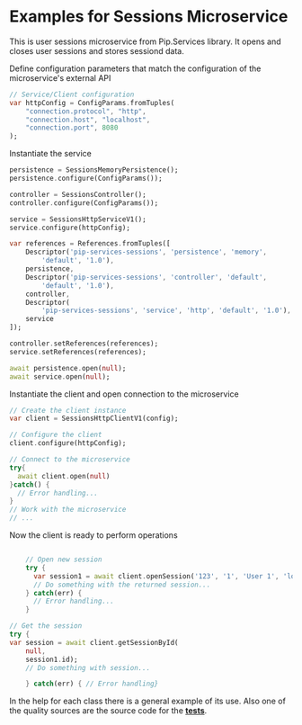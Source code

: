 # Examples for Sessions Microservice

This is user sessions microservice from Pip.Services library. 
It opens and closes user sessions and stores sessiond data. 

Define configuration parameters that match the configuration of the microservice's external API
```dart
// Service/Client configuration
var httpConfig = ConfigParams.fromTuples(
	"connection.protocol", "http",
	"connection.host", "localhost",
	"connection.port", 8080
);
```

Instantiate the service
```dart
persistence = SessionsMemoryPersistence();
persistence.configure(ConfigParams());

controller = SessionsController();
controller.configure(ConfigParams());

service = SessionsHttpServiceV1();
service.configure(httpConfig);

var references = References.fromTuples([
    Descriptor('pip-services-sessions', 'persistence', 'memory',
        'default', '1.0'),
    persistence,
    Descriptor('pip-services-sessions', 'controller', 'default',
        'default', '1.0'),
    controller,
    Descriptor(
        'pip-services-sessions', 'service', 'http', 'default', '1.0'),
    service
]);

controller.setReferences(references);
service.setReferences(references);

await persistence.open(null);
await service.open(null);
```

Instantiate the client and open connection to the microservice
```dart
// Create the client instance
var client = SessionsHttpClientV1(config);

// Configure the client
client.configure(httpConfig);

// Connect to the microservice
try{
  await client.open(null)
}catch() {
  // Error handling...
}       
// Work with the microservice
// ...
```

Now the client is ready to perform operations
```dart

    // Open new session
    try {
      var session1 = await client.openSession('123', '1', 'User 1', 'localhost', 'test', 'abc');
      // Do something with the returned session...
    } catch(err) {
      // Error handling...     
    }
```

```dart
// Get the session
try {
var session = await client.getSessionById(
    null,
    session1.id);
    // Do something with session...

    } catch(err) { // Error handling}
```

In the help for each class there is a general example of its use. Also one of the quality sources
are the source code for the [**tests**](https://github.com/pip-services-users/pip-services-sessions-dart/tree/master/test).
